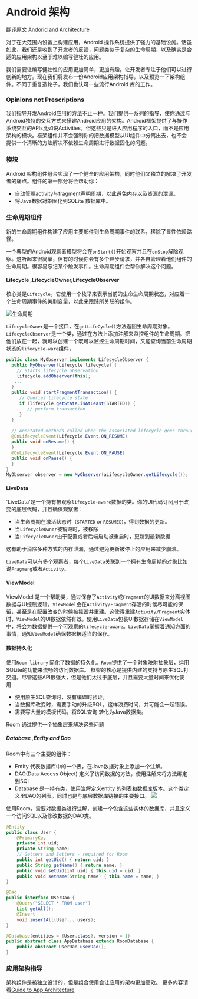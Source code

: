 Android 架构
=========================

翻译原文 [Andorid and Architecture](https://android-developers.googleblog.com/2017/05/android-and-architecture.html?utm_source=Android+Weekly&utm_campaign=293483b394-android-weekly-258&utm_medium=email&utm_term=0_4eb677ad19-293483b394-338078437) 

对于在大范围内设备上构建应用，Android 操作系统提供了强力的基础设施。话虽如此，我们还是收到了开发者的反馈，问题类似于复杂的生命周期，以及确实是合适的应用架构以至于难以编写健壮的应用。

我们需要让编写健壮性的应用更加简单，更加有趣。让开发者专注于他们可以进行创新的地方。现在我们将发布一份Android应用架构指导，以及预览一下架构组件。不同于重复造轮子，我们也认可一些流行Android 库的工作。

### Opinions not Prescriptions

我们指导开发Android应用的方法不止一种。我们提供一系列的指导，使你通过与Android独特的交互方式来搭建Android应用的架构。Android框架提供了与操作系统交互的APIs比如说Activities。但这些只是进入应用程序的入口，而不是应用架构的模块。框架组件并不会强制你的把数据模型从UI组件中分离出去，也不会提供一个清晰的方法解决不依赖生命周期进行数据固化的问题。

### 模块

Android 架构组件组合实现了一个健全的应用架构，同时他们又独立的解决了开发者的痛点。组件的第一部分将会帮助你：

- 自动管理activity与fragment声明周期，以此避免内存以及资源的泄漏。
- 将Java数据对象固化到SQLite 数据库中。

### 生命周期组件

新的生命周期组件构建了应用主要部件到生命周期事件的联系，移除了显性依赖路径。

一个典型的Android观察者模型将会在`onStart()`开始观察并且在`onStop`解除观察。这听起来很简单，但有的时候你会有多个异步请求，并各自管理着他们组件的生命周期。很容易忘记某个触发事件。生命周期组件会帮你解决这个问题。

#### Lifecycle ,LifecycleOwner,LifecycleObserver

核心类是`Lifecycle`。它使用一个枚举来表示当前的生命生命周期状态，对应着一个生命周期事件的美剧变量，以此来跟踪所关联的组件。

![生命周期](https://4.bp.blogspot.com/-K_rXa64Hg84/WRziq3GIogI/AAAAAAAAEMc/VCSWhNXQjPk7dtw0nxVpb6XVLSZxZHdxACLcB/s640/Screen%2BShot%2B2017-05-17%2Bat%2B4.53.59%2BPM.png)

`LifecycleOwner`是一个接口，在`getLifeCycle()`方法返回生命周期对象。`LifecycleObserver`是一个类，通过在方法上添加注解来监控组件的生命周期。把他们放在一起，就可以创建一个既可以监控生命周期时间，又能查询当前生命周期状态的`lifecycle-ware`组件，

```java
public class MyObserver implements LifecycleObserver {
  public MyObserver(Lifecycle lifecycle) {
    // Starts lifecycle observation
    lifecycle.addObserver(this);
   ...
  }
  public void startFragmentTransaction() {
     // Queries lifecycle state
     if (lifecycle.getState.isAtLeast(STARTED)) {
        // perform transaction
     }
  }
  
  // Annotated methods called when the associated lifecycle goes through these events
  @OnLifecycleEvent(Lifecycle.Event.ON_RESUME)
  public void onResume() {
  }
  @OnLifecycleEvent(Lifecycle.Event.ON_PAUSE)
  public void onPause() {
  }
}
MyObserver observer = new MyObserver(aLifecycleOwner.getLifecycle());
```

#### LiveData

'LiveData'是一个持有被观察`lifecycle-aware`数据的类。你的UI代码订阅用于改变的底层代码，并且确保观察者：
 
- 当生命周期在激活状态时（`STARTED` or `RESUMED`)，得到数据的更新。
- 当`LifecycleOwner`被销毁时，被移除
- 当`LifecycleOwner`由于配置或者后端启动被重启时，更新到最新数据

这有助于消除多种方式的内存泄漏，通过避免更新被停止的应用来减少崩溃。

`LiveData`可以有多个观察者，每个`LiveData`关联到一个拥有生命周期的对象比如说`Fragmeng`或者`Activity`。

#### ViewModel

ViewModel 是一个帮助类，通过保存了`Activity`或`Fragment`的UI数据来分离视图数据与UI控制逻辑。`ViewModel`会在`Activity/Fragment`存活的时候尽可能的保留，甚至是在配置改变的时候被摧毁并重建。这使得重建`Activity/Fragment`实体时，`ViewModel`的UI数据依然有效。使用`LiveData`包装UI数据存储在`ViewModel`中，将会为数据提供一个可观察的`lifecycle-aware`。`LiveData`掌握着通知方面的事情，通知`ViewModel`确保数据被适当的保存。

#### 数据持久化

使用`Room library` 简化了数据的持久化。`Room`提供了一个对象映射抽象层，运用SQLite的功能来流畅的访问数据库。
框架的核心是提供内建的支持与原生SQL打交道。尽管这些API很强大，但是他们太过于底层，并且需要大量时间来优化使用：

- 使用原生SQL查询时，没有编译时验证。
- 当数据库改变时，需要手动的升级SQL。这样浪费时间，并可能会一起错误。
- 需要写大量的模板代码，将SQL查询 转化为Java数据类。

Room 通过提供一个抽象层来解决这些问题

##### Database ,Entity and Dao
Room中有三个主要的组件：
- Entity 代表数据库中的一个表，在Java数据对象上添加一个注解。
- DAO(Data Access Object) 定义了访问数据的方法，使用注解来将方法绑定到SQL
- Database 是一持有类，使用注解定义entity 的列表和数据库版本。这个类定义里DAO的列表。同时也是与底层数据库链接的主要接口。
![](https://2.bp.blogspot.com/-JOfLef-C7b4/WRzl-wLKqLI/AAAAAAAAEM4/9aHbKY7OHM4j1cTfAQcLHLi4nS5ngOU3QCLcB/s640/Screen%2BShot%2B2017-05-17%2Bat%2B5.08.05%2BPM.png)

使用Room，需要对数据类进行注解，创建一个包含这些实体的数据库，并且定义一个访问SQL以及修改数据的DAO类。
```java
@Entity
public class User {
    @PrimaryKey
    private int uid;
    private String name;
    // Getters and Setters - required for Room
    public int getUid() { return uid; }
    public String getName() { return name; }
    public void setUid(int uid) { this.uid = uid; }
    public void setName(String name) { this.name = name; }
}

@Dao
public interface UserDao {
    @Query("SELECT * FROM user")
    List getAll();
    @Insert
    void insertAll(User... users);
}

@Database(entities = {User.class}, version = 1)
public abstract class AppDatabase extends RoomDatabase {
    public abstract UserDao userDao();
}
```
### 应用架构指导

架构组件是被独立设计的，但是组合使用会让应用的架构更加高效。
更多内容请看[Guide to App Architecture](https://developer.android.com/topic/libraries/architecture/guide.html)
